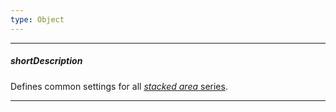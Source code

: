 ```yaml
---
type: Object
---
```

---
##### shortDescription
Defines common settings for all [*stacked area* series](/api-reference/20%20Data%20Visualization%20Widgets/dxChart/5%20Series%20Types/StackedAreaSeries '/Documentation/ApiReference/Data_Visualization_Widgets/dxChart/Series_Types/StackedAreaSeries/').

---
